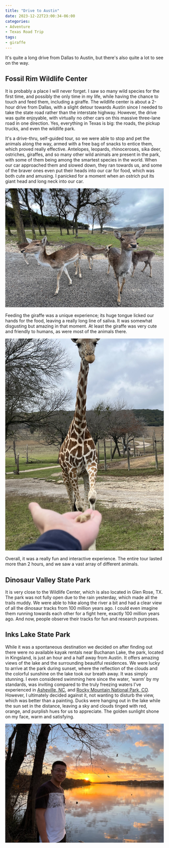 ```yaml
---
title: "Drive to Austin"
date: 2023-12-22T23:00:34-06:00
categories:
- Adventure
- Texas Road Trip
tags:
- giraffe
---
```


It's quite a long drive from Dallas to Austin, but there's also quite a lot to see on the way.

## Fossil Rim Wildlife Center

It is probably a place I will never forget. I saw so many wild species for the first time, and possibly the only time in my life, while having the chance to touch and feed them, including a giraffe. The wildlife center is about a 2-hour drive from Dallas, with a slight detour towards Austin since I needed to take the state road rather than the interstate highway. However, the drive was quite enjoyable, with virtually no other cars on this massive three-lane road in one direction. Yes, everything in Texas is big: the roads, the pickup trucks, and even the wildlife park.

It's a drive-thru, self-guided tour, so we were able to stop and pet the animals along the way, armed with a free bag of snacks to entice them, which proved really effective. Antelopes, leopards, rhinoceroses, sika deer, ostriches, giraffes, and so many other wild animals are present in the park, with some of them being among the smartest species in the world. When our car approached them and slowed down, they ran towards us, and some of the braver ones even put their heads into our car for food, which was both cute and amusing. I panicked for a moment when an ostrich put its giant head and long neck into our car.

![IMG_5203](IMG_5203.jpg)

Feeding the giraffe was a unique experience; its huge tongue licked our hands for the food, leaving a really long line of saliva. It was somewhat disgusting but amazing in that moment. At least the giraffe was very cute and friendly to humans, as were most of the animals there.

![IMG_5193](IMG_5193.jpg)

Overall, it was a really fun and interactive experience. The entire tour lasted more than 2 hours, and we saw a vast array of different animals.

## Dinosaur Valley State Park

It is very close to the Wildlife Center, which is also located in Glen Rose, TX. The park was not fully open due to the rain yesterday, which made all the trails muddy. We were able to hike along the river a bit and had a clear view of all the dinosaur tracks from 100 million years ago. I could even imagine them running towards each other for a fight here, exactly 100 million years ago. And now, people observe their tracks for fun and research purposes.

## Inks Lake State Park

While it was a spontaneous destination we decided on after finding out there were no available kayak rentals near Buchanan Lake, the park, located in Kingsland, is just an hour and a half away from Austin. It offers amazing views of the lake and the surrounding beautiful residences. We were lucky to arrive at the park during sunset, where the reflection of the clouds and the colorful sunshine on the lake took our breath away. It was simply stunning. I even considered swimming here since the water, 'warm' by my standards, was inviting compared to the truly freezing waters I’ve experienced in [Asheville, NC](/posts/2022-04-09-march-madness.md/#asheville), and [Rocky Mountain National Park, CO](/posts/2023-07-04-rocky-mountain-national-park/#nymph-dream-and-emerald-lake-trail). However, I ultimately decided against it, not wanting to disturb the view, which was better than a painting. Ducks were hanging out in the lake while the sun set in the distance, leaving a sky and clouds tinged with red, orange, and purplish hues for us to appreciate. The golden sunlight shone on my face, warm and satisfying.

![IMG_5228](IMG_5228.jpg)
